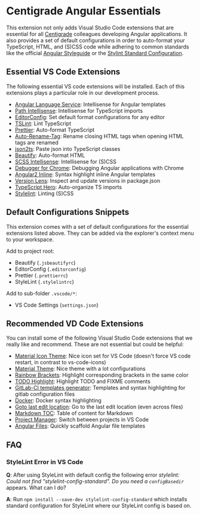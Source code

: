 # Centigrade Angular Essentials

This extension not only adds Visual Studio Code extensions that are essential for all [Centigrade](https://www.centigrade.de) colleagues developing Angular applications. It also provides a set of default configurations in order to auto-format your TypeScript, HTML, and (S)CSS code while adhering to common standards like the official [Angular Styleguide](https://angular.io/guide/styleguide) or the [Stylint Standard Configuration](https://github.com/stylelint/stylelint-config-standard).

## Essential VS Code Extensions

The following essential VS code extensions will be installed. Each of this extensions plays a particular role in our development process.

* [Angular Language Service](https://marketplace.visualstudio.com/items?itemName=Angular.ng-template): Intellisense for Angular templates
* [Path Intellisense](https://marketplace.visualstudio.com/items?itemName=christian-kohler.path-intellisense): Intellisense for TypeScript imports
* [EditorConfig](https://marketplace.visualstudio.com/items?itemName=EditorConfig.EditorConfig): Set default format configurations for any editor
* [TSLint](https://marketplace.visualstudio.com/items?itemName=eg2.tslint): Lint TypeScript
* [Prettier](https://marketplace.visualstudio.com/items?itemName=esbenp.prettier-vscode): Auto-format TypeScript
* [Auto-Rename-Tag](https://marketplace.visualstudio.com/items?itemName=formulahendry.auto-rename-tag): Rename closing HTML tags when opening HTML tags are renamed
* [json2ts](https://marketplace.visualstudio.com/items?itemName=GregorBiswanger.json2ts): Paste json into TypeScript classes
* [Beautify](https://marketplace.visualstudio.com/items?itemName=HookyQR.beautify): Auto-format HTML
* [SCSS Intellisense](https://marketplace.visualstudio.com/items?itemName=mrmlnc.vscode-scss): Intellisense for (S)CSS
* [Debugger for Chrome](https://marketplace.visualstudio.com/items?itemName=msjsdiag.debugger-for-chrome): Debugging Angular applications with Chrome
* [Angular2 Inline](https://marketplace.visualstudio.com/items?itemName=natewallace.angular2-inline): Syntax highlight inline Angular templates
* [Version Lens](https://marketplace.visualstudio.com/items?itemName=pflannery.vscode-versionlens): Inspect and update versions in package.json
* [TypeScript Hero](https://marketplace.visualstudio.com/items?itemName=rbbit.typescript-hero): Auto-organize TS imports
* [Stylelint](https://marketplace.visualstudio.com/items?itemName=shinnn.stylelint): Linting (S)CSS

## Default Configurations Snippets

This extension comes with a set of default configurations for the essential extensions listed above. They can be added via the explorer's context menu to your workspace.

Add to project root:

* Beautify (`.jsbeautifyrc`)
* EditorConfig (`.editorconfig`)
* Prettier (`.prettierrc`)
* StyleLint (`.stylelintrc`)

Add to sub-folder `.vscode/*`:

* VS Code Settings (`settings.json`)

## Recommended VD Code Extensions

You can install some of the following Visual Studio Code extensions that we really like and recommend. These are not essential but could be helpful:

* [Material Icon Theme](https://marketplace.visualstudio.com/items?itemName=PKief.material-icon-theme): Nice icon set for VS Code (doesn't force VS code restart, in contrast to vs-code-icons)
* [Material Theme](https://marketplace.visualstudio.com/items?itemName=Equinusocio.vsc-material-theme): Nice theme with a lot configurations
* [Rainbow Brackets](https://marketplace.visualstudio.com/items?itemName=2gua.rainbow-brackets): Highlight corresponding brackets in the same color
* [TODO Highlight](https://marketplace.visualstudio.com/items?itemName=wayou.vscode-todo-highlight): Highlight TODO and FIXME comments
* [GitLab-CI templates generator](https://marketplace.visualstudio.com/items?itemName=jgsqware.gitlab-ci-templates): Templates and syntax highlighting for gitlab configuration files
* [Docker](https://marketplace.visualstudio.com/items?itemName=PeterJausovec.vscode-docker): Docker syntax highlighting
* [Goto last edit location](https://marketplace.visualstudio.com/items?itemName=krizzdewizz.goto-last-edit-location): Go to the last edit location (even across files)
* [Markdown TOC](https://marketplace.visualstudio.com/items?itemName=AlanWalk.markdown-toc): Table of content for Markdown
* [Project Manager](https://marketplace.visualstudio.com/items?itemName=alefragnani.project-manager): Switch between projects in VS Code
* [Angular Files](https://marketplace.visualstudio.com/items?itemName=alexiv.vscode-angular2-files): Quickly scaffold Angular file templates

## FAQ

### StyleLint Error in VS Code

**Q**: After using StyleLint with default config the following error _stylelint: Could not find "stylelint-config-standard". Do you need a `configBasedir`_ appears. What can I do?

**A**: Run `npm install --save-dev stylelint-config-standard` which installs standard configuration for StyleLint where our StyleLint config is based on.
